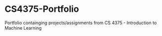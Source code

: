 # CS4375-Portfolio
 Portfolio containging projects/assignments from CS 4375 - Introduction to Machine Learning
